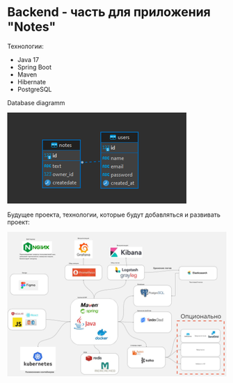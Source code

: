 # Backend - часть для приложения "Notes"
Технологии:
+ Java 17
+ Spring Boot
+ Maven
+ Hibernate
+ PostgreSQL

Database diagramm

![DB diagram](https://github.com/AndreyStaroverov/Notes/blob/main/Database.png)


Будущее проекта, технологии, которые будут добавляться и развивать проект:

![Future](https://github.com/AndreyStaroverov/Notes/blob/main/Future.jpg)
